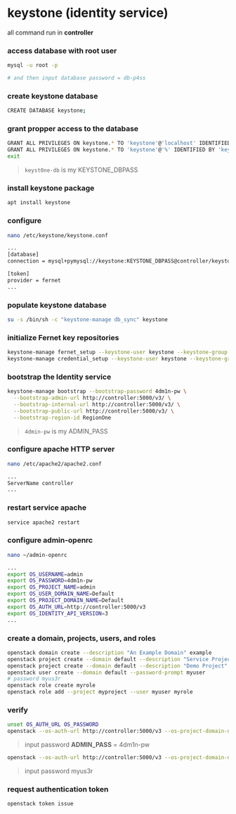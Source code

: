 # keystone (identity service)
all command run in **controller**

### access database with **root** user
```bash
mysql -u root -p

# and then input database password = db-p4ss
```

### create **keystone** database
```bash
CREATE DATABASE keystone;
```

### grant propper access to the database
```bash
GRANT ALL PRIVILEGES ON keystone.* TO 'keystone'@'localhost' IDENTIFIED BY 'keyst0ne-db';
GRANT ALL PRIVILEGES ON keystone.* TO 'keystone'@'%' IDENTIFIED BY 'keyst0ne-db';
exit
```
> `keyst0ne-db` is my KEYSTONE_DBPASS

### install keystone package
```bash
apt install keystone
```

### configure
```bash
nano /etc/keystone/keystone.conf

...
[database]
connection = mysql+pymysql://keystone:KEYSTONE_DBPASS@controller/keystone

[token]
provider = fernet
...
```

### populate keystone database
```bash
su -s /bin/sh -c "keystone-manage db_sync" keystone
```

### initialize Fernet key repositories
```bash
keystone-manage fernet_setup --keystone-user keystone --keystone-group keystone
keystone-manage credential_setup --keystone-user keystone --keystone-group keystone
```

### bootstrap the Identity service
```bash
keystone-manage bootstrap --bootstrap-password 4dm1n-pw \
  --bootstrap-admin-url http://controller:5000/v3/ \
  --bootstrap-internal-url http://controller:5000/v3/ \
  --bootstrap-public-url http://controller:5000/v3/ \
  --bootstrap-region-id RegionOne
```
> `4dmin-pw` is my ADMIN_PASS

### configure apache HTTP server
```bash
nano /etc/apache2/apache2.conf

...
ServerName controller
...
```

### restart service apache 
```bash
service apache2 restart
```

### configure admin-openrc
```bash
nano ~/admin-openrc

...
export OS_USERNAME=admin
export OS_PASSWORD=4dm1n-pw
export OS_PROJECT_NAME=admin
export OS_USER_DOMAIN_NAME=Default
export OS_PROJECT_DOMAIN_NAME=Default
export OS_AUTH_URL=http://controller:5000/v3
export OS_IDENTITY_API_VERSION=3
...
```

### create a domain, projects, users, and roles
```bash
openstack domain create --description "An Example Domain" example
openstack project create --domain default --description "Service Project" service
openstack project create --domain default --description "Demo Project" myproject
openstack user create --domain default --password-prompt myuser
# password myus3r
openstack role create myrole
openstack role add --project myproject --user myuser myrole
```

### verify
```bash
unset OS_AUTH_URL OS_PASSWORD
openstack --os-auth-url http://controller:5000/v3 --os-project-domain-name Default --os-user-domain-name Default --os-project-name admin --os-username admin token issue
```
> input password **ADMIN_PASS** = 4dm1n-pw

```bash
openstack --os-auth-url http://controller:5000/v3 --os-project-domain-name Default --os-user-domain-name Default --os-project-name myproject --os-username myuser token issue
```
> input password myus3r

### request authentication token
```bash
openstack token issue
```

